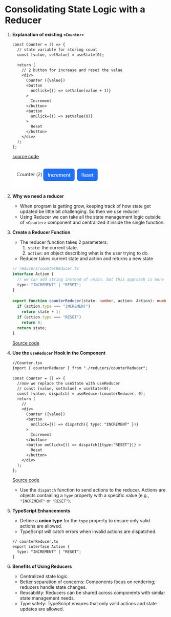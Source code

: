 # Consolidating State Logic with a Reducer

1. **Explanation of existing `<Counter>`**
    ``` tsx 
    const Counter = () => {
      // state variable for storing count
      const [value, setValue] = useState(0);

      return (
        // 2 button for increase and reset the value 
        <div>
          Counter ({value})
          <button
            onClick={() => setValue(value + 1)}
          >
            Increment
          </button>
          <button
            onClick={() => setValue(0)}
          >
            Reset
          </button>
        </div>
      );
    };
    ```
    [source code](https://github.com/Rumindu/codeWithMosh-react-course-part2/blob/915fb8faa5b1750b9838f919cfb658bb3c3233e7/src/state-management/Counter.tsx)
    
    ![](assets/Pasted%20image%2020250114074452.png)

2. **Why we need a reducer** 
   - When program is getting grow, keeping track of how state get updated be little bit challenging. So then we use reducer
   - Using Reducer we can take all the state management logic outside of `<Counter>` component and centralized it inside the single function. 
   
3. **Create a Reducer Function**  
   - The reducer function takes 2 parameters: 
     1. `state`: the current state.
     2. `action`: an object describing what is the user trying to do.
   - Reducer takes current state and action and returns a new state
    ``` ts 
    // reducers/counterReducer.ts
    interface Action {
      // we can add string instead of union. but this approach is more type safe
      type: "INCREMENT" | "RESET";
    }

    export function counterReducer(state: number, action: Action): number {
      if (action.type === "INCREMENT")
        return state + 1;
      if (action.type === "RESET")
        return 0;
      return state;
    }
    ```
    [Source code](https://github.com/Rumindu/codeWithMosh-react-course-part2/blob/5c3b25b0584b95bfaabd37379e06556657c72c14/src/state-management/reducers/counterReducer.ts)

4. **Use the `useReducer` Hook in the Component**  
  
    ``` tsx 
    //Counter.tsx
    import { counterReducer } from "./reducers/counterReducer";

    const Counter = () => {
      //now we replace the useState with useReducer
      // const [value, setValue] = useState(0);
      const [value, dispatch] = useReducer(counterReducer, 0);
      return (
        //
        <div>
          Counter ({value})
          <button
            onClick={() => dispatch({ type: "INCREMENT" })}
          >
            Increment
          </button>
          <button onClick={() => dispatch({type:"RESET"})} >
            Reset
          </button>
        </div>
      );
    };
    ```
    [Source code](https://github.com/Rumindu/codeWithMosh-react-course-part2/blob/5c3b25b0584b95bfaabd37379e06556657c72c14/src/state-management/Counter.tsx)

   - Use the `dispatch` function to send actions to the reducer. Actions are objects containing a `type` property with a specific value (e.g., `"INCREMENT"` or `"RESET"`).

5. **TypeScript Enhancements**
    
   - Define a **union type** for the `type` property to ensure only valid actions are allowed.
   - TypeScript will catch errors when invalid actions are dispatched.
    ``` tsx
    // counterReducer.ts
    export interface Action {
      type: "INCREMENT" | "RESET";
    }
    ```


6. **Benefits of Using Reducers**

   - Centralized state logic.
   - Better separation of concerns: Components focus on rendering; reducers handle state changes.
   - Reusability: Reducers can be shared across components with similar state management needs.
   - Type safety: TypeScript ensures that only valid actions and state updates are allowed.